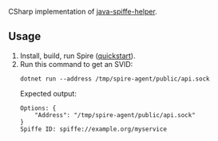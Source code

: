 CSharp implementation of [java-spiffe-helper](https://github.com/spiffe/java-spiffe/tree/main/java-spiffe-helper).

## Usage
1. Install, build, run Spire ([quickstart](https://spiffe.io/docs/latest/try/getting-started-linux-macos-x/)).
2. Run this command to get an SVID:
    ```
    dotnet run --address /tmp/spire-agent/public/api.sock
    ```
    Expected output:
    ```
    Options: {
        "Address": "/tmp/spire-agent/public/api.sock"
    }
    Spiffe ID: spiffe://example.org/myservice
    ```
